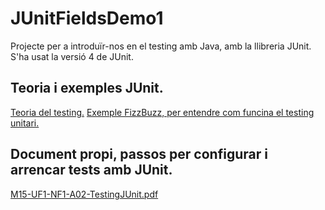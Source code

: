 # JUnitFieldsDemo1

Projecte per a introduïr-nos en el testing amb Java, amb la llibreria JUnit.
S'ha usat la versió 4 de JUnit.

## Teoria i exemples JUnit.
<a href="https://prezi.com/-gftxoarxuga/presentacion-is-tdd-2016/">Teoria del testing.</a>
<a href="https://opencredo.com/blogs/tdd-fizzbuzz-junit-theories/">Exemple FizzBuzz, per entendre com funcina el testing unitari.</a>

## Document propi, passos per configurar i arrencar tests amb JUnit.
<a href="https://github.com/miquelamorosaldev/JUnitFieldsDemo1/blob/master/M15-UF1-NF1-A02-TestingJUnit.pdf">M15-UF1-NF1-A02-TestingJUnit.pdf</a>


